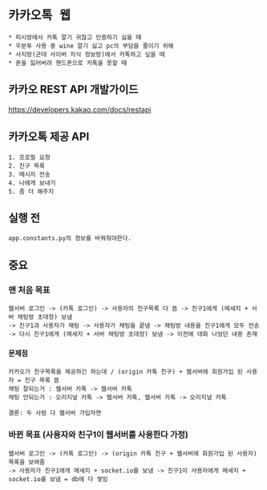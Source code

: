 # `카카오톡 웹`

```
* 피시방에서 카톡 깔기 귀찮고 인증하기 싫을 때
* 우분투 사용 중 wine 깔기 싫고 pc의 부담을 줄이기 위해
* 사지방(군대 사이버 지식 정보방)에서 카톡하고 싶을 때
* 폰을 잃어버려 핸드폰으로 카톡을 못할 때
```

## 카카오 REST API 개발가이드
https://developers.kakao.com/docs/restapi

## 카카오톡 제공 API
```
1. 프로필 요청
2. 친구 목록
3. 메시지 전송
4. 나에게 보내기
5. 좀 더 해주지
```

## 실행 전
```buildoutcfg
app.constants.py의 정보를 바꿔줘야한다.
```

## 중요

### 맨 처음 목표
```buildoutcfg
웹서버 로그인 -> (카톡 로그인) -> 사용자의 친구목록 다 뜸 -> 친구1에게 (메세지 + 서버 채팅방 초대장) 보냄 
-> 친구1과 사용자가 채팅 -> 사용자가 채팅을 끝냄 -> 채팅방 내용을 친구1에게 모두 전송
-> 다시 친구1에게 (메세지 + 서버 채팅방 초대장) 보냄 -> 이전에 대화 나눴던 내용 존재
```

#### 문제점
```
카카오가 친구목록을 제공하긴 하는데 / (origin 카톡 친구) + 웹서버에 회원가입 된 사용자 = 친구 목록 뜸
채팅 잘되는거 : 웹서버 카톡 -> 웹서버 카톡
채팅 안되는거 : 오리지널 카톡 -> 웹서버 카톡, 웹서버 카톡 -> 오리지널 카톡

결론: 두 사람 다 웹서버 가입자면
```

### 바뀐 목표 (사용자와 친구1이 웹서버를 사용한다 가정)
```buildoutcfg
웹서버 로그인 -> (카톡 로그인) -> (origin 카톡 친구 + 웹서버에 회원가입 된 사용자) 목록을 보여줌
-> 사용자가 친구1에게 메세지 + socket.io를 보냄 -> 친구1이 사용자에게 메세지 + socket.io를 보냄 = db에 다 쌓임
```
